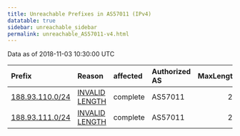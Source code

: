 ```yaml
---
title: Unreachable Prefixes in AS57011 (IPv4)
datatable: true
sidebar: unreachable_sidebar
permalink: unreachable_AS57011-v4.html
---
```


Data as of 2018-11-03 10:30:00 UTC


<div class="datatable-begin"></div>

| Prefix                                                   | Reason                                                                                                    | affected   | Authorized AS   |   MaxLength | Anchor                                         |   unreachable /24s |
|:---------------------------------------------------------|:----------------------------------------------------------------------------------------------------------|:-----------|:----------------|------------:|:-----------------------------------------------|-------------------:|
| [188.93.110.0/24](https://stat.ripe.net/188.93.110.0/24) | [INVALID LENGTH](https://rpki-validator.ripe.net/announcement-preview?asn=AS57011&prefix=188.93.110.0/24) | complete   | AS57011         |          23 | [RIPE](unreachable_RIPE_NCC_RPKI_Root-v4.html) |                  1 |
| [188.93.111.0/24](https://stat.ripe.net/188.93.111.0/24) | [INVALID LENGTH](https://rpki-validator.ripe.net/announcement-preview?asn=AS57011&prefix=188.93.111.0/24) | complete   | AS57011         |          23 | [RIPE](unreachable_RIPE_NCC_RPKI_Root-v4.html) |                  1 |

<div class="datatable-end"></div>